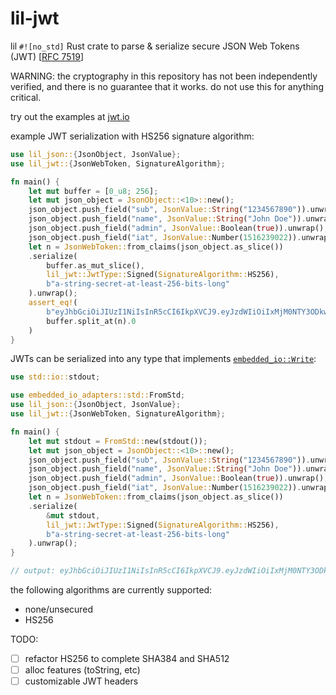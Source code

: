 # lil-jwt

lil `#![no_std]` Rust crate to parse & serialize secure JSON Web Tokens (JWT) [[RFC 7519](https://datatracker.ietf.org/doc/html/rfc7519)]

WARNING: the cryptography in this repository has not been independently verified, and there is no guarantee that it works. do not use this for anything critical.

try out the examples at [jwt.io](https://www.jwt.io/)

example JWT serialization with HS256 signature algorithm:
```rust
use lil_json::{JsonObject, JsonValue};
use lil_jwt::{JsonWebToken, SignatureAlgorithm};

fn main() {
    let mut buffer = [0_u8; 256];
    let mut json_object = JsonObject::<10>::new();
    json_object.push_field("sub", JsonValue::String("1234567890")).unwrap();
    json_object.push_field("name", JsonValue::String("John Doe")).unwrap();
    json_object.push_field("admin", JsonValue::Boolean(true)).unwrap();
    json_object.push_field("iat", JsonValue::Number(1516239022)).unwrap();
    let n = JsonWebToken::from_claims(json_object.as_slice())
    .serialize(
        buffer.as_mut_slice(),
        lil_jwt::JwtType::Signed(SignatureAlgorithm::HS256),
        b"a-string-secret-at-least-256-bits-long"
    ).unwrap();
    assert_eq!(
        b"eyJhbGciOiJIUzI1NiIsInR5cCI6IkpXVCJ9.eyJzdWIiOiIxMjM0NTY3ODkwIiwibmFtZSI6IkpvaG4gRG9lIiwiYWRtaW4iOnRydWUsImlhdCI6MTUxNjIzOTAyMn0.KMUFsIDTnFmyG3nMiGM6H9FNFUROf3wh7SmqJp-QV30",
        buffer.split_at(n).0
    )
}
```

JWTs can be serialized into any type that implements [`embedded_io::Write`](https://docs.rs/embedded-io/latest/embedded_io/trait.Write.html):
```rust
use std::io::stdout;

use embedded_io_adapters::std::FromStd;
use lil_json::{JsonObject, JsonValue};
use lil_jwt::{JsonWebToken, SignatureAlgorithm};

fn main() {
    let mut stdout = FromStd::new(stdout());
    let mut json_object = JsonObject::<10>::new();
    json_object.push_field("sub", JsonValue::String("1234567890")).unwrap();
    json_object.push_field("name", JsonValue::String("John Doe")).unwrap();
    json_object.push_field("admin", JsonValue::Boolean(true)).unwrap();
    json_object.push_field("iat", JsonValue::Number(1516239022)).unwrap();
    let n = JsonWebToken::from_claims(json_object.as_slice())
    .serialize(
        &mut stdout,
        lil_jwt::JwtType::Signed(SignatureAlgorithm::HS256),
        b"a-string-secret-at-least-256-bits-long"
    ).unwrap();
}

// output: eyJhbGciOiJIUzI1NiIsInR5cCI6IkpXVCJ9.eyJzdWIiOiIxMjM0NTY3ODkwIiwibmFtZSI6IkpvaG4gRG9lIiwiYWRtaW4iOnRydWUsImlhdCI6MTUxNjIzOTAyMn0.KMUFsIDTnFmyG3nMiGM6H9FNFUROf3wh7SmqJp-QV30
```

the following algorithms are currently supported:
* none/unsecured
* HS256

TODO:
- [ ] refactor HS256 to complete SHA384 and SHA512
- [ ] alloc features (toString, etc)
- [ ] customizable JWT headers
